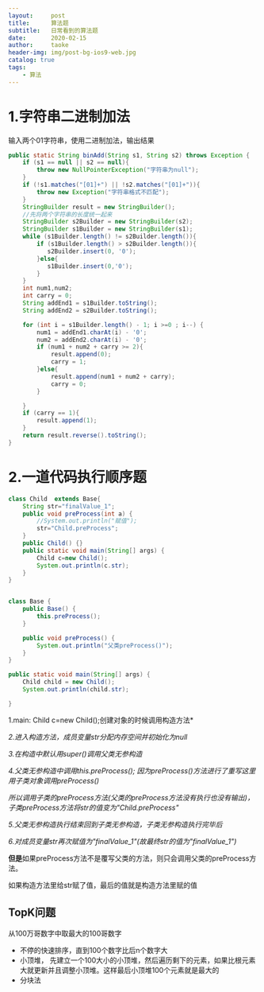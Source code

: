 ```yaml
---
layout:     post
title:      算法题
subtitle:   日常看到的算法题
date:       2020-02-15
author:     taoke
header-img: img/post-bg-ios9-web.jpg
catalog: true
tags:
    - 算法
---
```


# 1.字符串二进制加法

输入两个01字符串，使用二进制加法，输出结果

```java
public static String binAdd(String s1, String s2) throws Exception {
    if (s1 == null || s2 == null){
        throw new NullPointerException("字符串为null");
    }
    if (!s1.matches("[01]+") || !s2.matches("[01]+")){
        throw new Exception("字符串格式不匹配");
    }
    StringBuilder result = new StringBuilder();
    //先将两个字符串的长度统一起来
    StringBuilder s2Builder = new StringBuilder(s2);
    StringBuilder s1Builder = new StringBuilder(s1);
    while (s1Builder.length() != s2Builder.length()){
        if (s1Builder.length() > s2Builder.length()){
           s2Builder.insert(0, '0');
        }else{
           s1Builder.insert(0,'0');
        }
    }
    int num1,num2;
    int carry = 0;
    String addEnd1 = s1Builder.toString();
    String addEnd2 = s2Builder.toString();

    for (int i = s1Builder.length() - 1; i >=0 ; i--) {
        num1 = addEnd1.charAt(i) - '0';
        num2 = addEnd2.charAt(i) - '0';
        if (num1 + num2 + carry >= 2){
            result.append(0);
            carry = 1;
        }else{
            result.append(num1 + num2 + carry);
            carry = 0;
        }

    }
    if (carry == 1){
        result.append(1);
    }
    return result.reverse().toString();
}
```

# 2.一道代码执行顺序题

```java
class Child  extends Base{
    String str="finalValue_1";
    public void preProcess(int a) {
        //System.out.println("赋值");
        str="Child.preProcess";
    }
    public Child() {}
    public static void main(String[] args) {
        Child c=new Child();
        System.out.println(c.str);
    }
}


class Base {
    public Base() {
        this.preProcess();
    }

    public void preProcess() {
        System.out.println("父类preProcess()");
    }
}
```

```java
public static void main(String[] args) {
    Child child = new Child();
    System.out.println(child.str);

}
```

1.main:  Child c=new Child();创建对象的时候调用构造方法*

 *2.进入构造方法，成员变量str分配内存空间并初始化为null*

 *3.在构造中默认用super()调用父类无参构造*

 *4.父类无参构造中调用this.preProcess(); 因为preProcess()方法进行了重写这里用子类对象调用preProcess()*

 *所以调用子类的preProcess方法(父类的preProcess方法没有执行也没有输出)，子类preProcess方法将str的值变为"Child.preProcess"*

 *5.父类无参构造执行结束回到子类无参构造，子类无参构造执行完毕后*

 *6.对成员变量str再次赋值为"finalValue_1"(故最终str的值为"finalValue_1")*



**但是**如果preProcess方法不是覆写父类的方法，则只会调用父类的preProcess方法。

如果构造方法里给str赋了值，最后的值就是构造方法里赋的值

## TopK问题
从100万哥数字中取最大的100哥数字
* 不停的快速排序，直到100个数字比后n个数字大
* 小顶堆， 先建立一个100大小的小顶堆，然后遍历剩下的元素，如果比根元素大就更新并且调整小顶堆。这样最后小顶堆100个元素就是最大的
* 分块法



